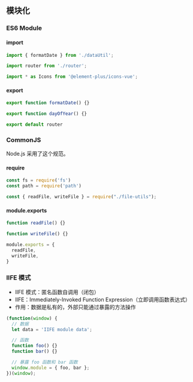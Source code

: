 ## 模块化

### ES6 Module

#### import

```js
import { formatDate } from './dataUtil';

import router from './router';

import * as Icons from '@element-plus/icons-vue';
```

#### export

```js
export function formatDate() {}

export function dayOfYear() {}

export default router
```



### CommonJS

Node.js 采用了这个规范。

#### require

```js
const fs = require('fs')
const path = require('path')

const { readFile, writeFile } = require("./file-utils");
```

#### module.exports

```js
function readFile() {}

function writeFile() {}

module.exports = {
  readFile,
  writeFile,
}
```



### IIFE 模式

- IIFE 模式：匿名函数自调用（闭包）
- IIFE：Immediately-Invoked Function Expression（立即调用函数表达式）
- 作用：数据是私有的，外部只能通过暴露的方法操作

```js
(function(window) {
  // 数据
  let data = 'IIFE module data';

  // 函数
  function foo() {}
  function bar() {}

  // 暴露 foo 函数和 bar 函数
  window.module = { foo, bar };
})(window);
```

